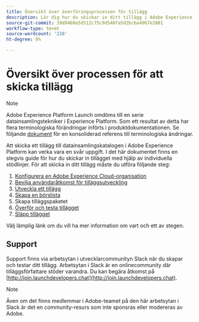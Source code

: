 ```yaml
---
title: Översikt över överföringsprocessen för tillägg
description: Lär dig hur du skickar in ditt tillägg i Adobe Experience Platform från utveckling till release.
source-git-commit: 39d9468e5d512c75c9d540fa5d2bcba4967e2881
workflow-type: tm+mt
source-wordcount: '228'
ht-degree: 0%

---
```


# Översikt över processen för att skicka tillägg

>[!NOTE]
>
>Adobe Experience Platform Launch omdöms till en serie datainsamlingstekniker i Experience Platform. Som ett resultat av detta har flera terminologiska förändringar införts i produktdokumentationen. Se följande [dokument](../../term-updates.md) för en konsoliderad referens till terminologiska ändringar.

Att skicka ett tillägg till datainsamlingskatalogen i Adobe Experience Platform kan verka vara en svår uppgift. I det här dokumentet finns en stegvis guide för hur du skickar in tillägget med hjälp av individuella stödlinjer. För att skicka in ditt tillägg måste du utföra följande steg:

1. [Konfigurera en Adobe Experience Cloud-organisation](./setup.md)
1. [Bevilja användaråtkomst för tilläggsutveckling](./access.md)
1. [Utveckla ett tillägg](./develop.md)
1. [Skapa en börslista](./create-listing.md)
1. Skapa tilläggspaketet
1. [Överför och testa tillägget](./upload-and-test.md)
1. [Släpp tillägget](./release.md)

Välj lämplig länk om du vill ha mer information om vart och ett av stegen.

## Support

Support finns via arbetsytan i utvecklarcommunityn Slack när du skapar och testar ditt tillägg. Arbetsytan i Slack är en onlinecommunity där tilläggsförfattare stöder varandra. Du kan begära åtkomst på [http://join.launchdevelopers.chat](http://join.launchdevelopers.chat).

>[!NOTE]
>
>Även om det finns medlemmar i Adobe-teamet på den här arbetsytan i Slack är det en community-resurs som inte sponsras eller modereras av Adobe.
